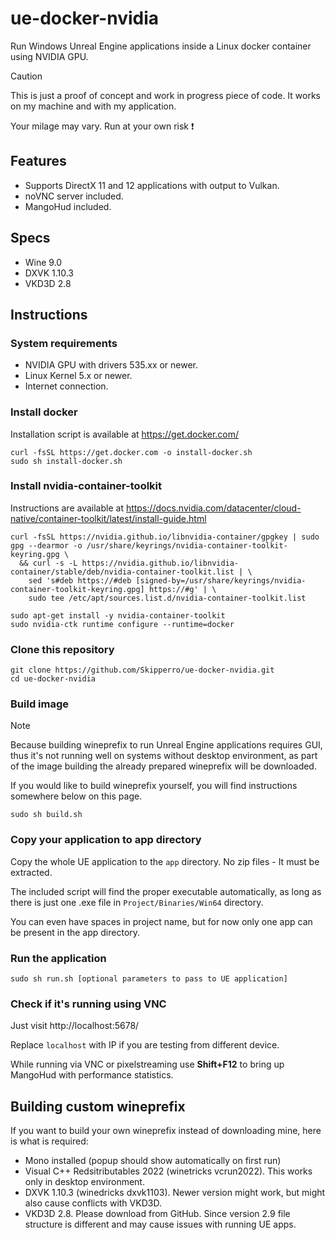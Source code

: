 # ue-docker-nvidia
Run Windows Unreal Engine applications inside a Linux docker container using NVIDIA GPU.

> [!CAUTION]
> This is just a proof of concept and work in progress piece of code. It works on my machine and with my application.
>
> Your milage may vary. Run at your own risk ❗

## Features
- Supports DirectX 11 and 12 applications with output to Vulkan.
- noVNC server included.
- MangoHud included.

## Specs
- Wine 9.0
- DXVK 1.10.3
- VKD3D 2.8

## Instructions
### System requirements
- NVIDIA GPU with drivers 535.xx or newer.
- Linux Kernel 5.x or newer.
- Internet connection.

### Install docker
Installation script is available at https://get.docker.com/
```
curl -fsSL https://get.docker.com -o install-docker.sh
sudo sh install-docker.sh
```
### Install nvidia-container-toolkit
Instructions are available at https://docs.nvidia.com/datacenter/cloud-native/container-toolkit/latest/install-guide.html
```
curl -fsSL https://nvidia.github.io/libnvidia-container/gpgkey | sudo gpg --dearmor -o /usr/share/keyrings/nvidia-container-toolkit-keyring.gpg \
  && curl -s -L https://nvidia.github.io/libnvidia-container/stable/deb/nvidia-container-toolkit.list | \
    sed 's#deb https://#deb [signed-by=/usr/share/keyrings/nvidia-container-toolkit-keyring.gpg] https://#g' | \
    sudo tee /etc/apt/sources.list.d/nvidia-container-toolkit.list
```
```
sudo apt-get install -y nvidia-container-toolkit
sudo nvidia-ctk runtime configure --runtime=docker
```
### Clone this repository
```
git clone https://github.com/Skipperro/ue-docker-nvidia.git
cd ue-docker-nvidia
```
### Build image
> [!NOTE]
> Because building wineprefix to run Unreal Engine applications requires GUI, thus it's not running well on systems without desktop environment, as part of the image building the already prepared wineprefix will be downloaded.
> 
> If you would like to build wineprefix yourself, you will find instructions somewhere below on this page.
```
sudo sh build.sh
```

### Copy your application to app directory
Copy the whole UE application to the `app` directory. No zip files - It must be extracted.

The included script will find the proper executable automatically, as long as there is just one .exe file in `Project/Binaries/Win64` directory.

You can even have spaces in project name, but for now only one app can be present in the app directory.

### Run the application
```
sudo sh run.sh [optional parameters to pass to UE application]
```

### Check if it's running using VNC
Just visit http://localhost:5678/

Replace `localhost` with IP if you are testing from different device.

While running via VNC or pixelstreaming use **Shift+F12** to bring up MangoHud with performance statistics.

## Building custom wineprefix
If you want to build your own wineprefix instead of downloading mine, here is what is required:
- Mono installed (popup should show automatically on first run)
- Visual C++ Redsitributables 2022 (winetricks vcrun2022). This works only in desktop environment.
- DXVK 1.10.3 (winedricks dxvk1103). Newer version might work, but might also cause conflicts with VKD3D.
- VKD3D 2.8. Please download from GitHub. Since version 2.9 file structure is different and may cause issues with running UE apps.
